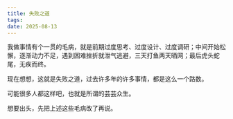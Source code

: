 ```yaml
---
title: 失败之道 
tags:
date: 2025-08-13
---
```


我做事情有个一贯的毛病，就是前期过度思考、过度设计、过度调研；中间开始松懈，逐渐动力不足，遇到困难挫折就泄气逃避，三天打鱼两天晒网；最后虎头蛇尾，无疾而终。

现在想想，这就是失败之道，过去许多年的许多事情，都是这么一个路数。

可能很多人都这样吧，也就是所谓的芸芸众生。

想要出头，先把上述这些毛病改了再说。